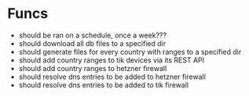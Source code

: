 # Funcs
- should be ran on a schedule, once a week???
- should download all db files to a specified dir
- should generate files for every country with ranges to a specified dir
- should add country ranges to tik devices via its REST API
- should add country ranges to hetzner firewall
- should resolve dns entries to be added to hetzner firewall
- should resolve dns entries to be added to tik firewall